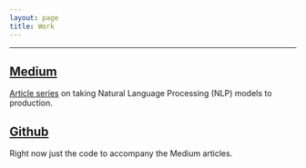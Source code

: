 ```yaml
---
layout: page
title: Work
---
```

* * *
## [Medium](https://rowlando13.medium.com/)

[Article series](https://rowlando13.medium.com/everything-gpt-2-1-architecture-overview-132d16fe985a) on taking Natural Language Processing (NLP) models to production.

## [Github](https://github.com/Rowlando13)

Right now just the code to accompany the Medium articles.

